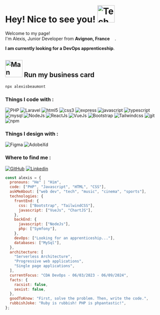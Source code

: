 <h1>Hey! Nice to see you! <img src="https://raw.githubusercontent.com/Tarikul-Islam-Anik/Animated-Fluent-Emojis/master/Emojis/People/Technologist.png" alt="Technologist" width="55" height="55" /></h1>
<p>Welcome to my page! </br> I'm Alexis, Junior Developer from <b>Avignon, France </b> <img src="https://cdn-icons-png.flaticon.com/512/197/197560.png" width="13"/>.</p>
<p><b>I am currently looking for a DevOps apprenticeship</b>.</p>

## <img src="https://raw.githubusercontent.com/Tarikul-Islam-Anik/Animated-Fluent-Emojis/master/Emojis/People/Man%20Factory%20Worker.png" alt="Man Factory Worker" width="55" height="55" /> Run my business card

```bash
npx alexisbeaumont
```

<h3>Things I code with :</h3>
<p>
  <img alt="PHP" src="https://img.shields.io/badge/php-%23777BB4.svg?style=for-the-badge&logo=php&logoColor=white" />
  <img alt="Laravel" src="https://img.shields.io/badge/laravel-%23777BB4.svg?style=for-the-badge&logo=laravel&logoColor=white" />
  <img alt="html5" src="https://img.shields.io/badge/html5-%23E34F26.svg?style=for-the-badge&logo=html5&logoColor=white" />
  <img alt="css3" src="https://img.shields.io/badge/css3-%231572B6.svg?style=for-the-badge&logo=css3&logoColor=white" />
  <img alt="express" src="https://img.shields.io/badge/express-%23323330.svg?style=for-the-badge&logo=express&logoColor=%23F7DF1E" />
  <img alt="javascript" src="https://img.shields.io/badge/javascript-%23323330.svg?style=for-the-badge&logo=javascript&logoColor=%23F7DF1E" />
  <img alt="typescript" src="https://img.shields.io/badge/typescript-%23323330.svg?style=for-the-badge&logo=typescript&logoColor=%23F7DF1E" />
  <img alt="mysql" src="https://img.shields.io/badge/mysql-%23323330.svg?style=for-the-badge&logo=mysql&logoColor=%234FC08D" />
  <img alt="NodeJs" src="https://img.shields.io/badge/nodejs-%2335495e.svg?style=for-the-badge&logo=nodedotjs&logoColor=%234FC08D" />
  <img alt="ReactJs" src="https://img.shields.io/badge/react-%231572B6.svg?style=for-the-badge&logo=react&logoColor=white" />
  <img alt="VueJs" src="https://img.shields.io/badge/vuejs-%2335495e.svg?style=for-the-badge&logo=vuedotjs&logoColor=%234FC08D" />
  <img alt="Bootstrap" src="https://img.shields.io/badge/bootstrap-%23777BB4.svg?style=for-the-badge&logo=Bootstrap&logoColor=white" />
  <img alt="Tailwindcss" src="https://img.shields.io/badge/tailwindcss-%2338B2AC.svg?style=for-the-badge&logo=tailwind-css&logoColor=white" />
  <img alt="git" src="https://img.shields.io/badge/-Git-F05032?style=for-the-badge&logo=git&logoColor=white" />
  <img alt="npm" src="https://img.shields.io/badge/-NPM-CB3837?style=for-the-badge&logo=npm&logoColor=white" />
</p>
<h3>Things I design with :</h3>
<p>
  <img alt="Figma" src="https://img.shields.io/badge/figma-%23F24E1E.svg?style=for-the-badge&logo=figma&logoColor=white" />
  <img alt="AdobeXd" src="https://img.shields.io/badge/Adobe%20XD-470137?style=for-the-badge&logo=Adobe%20XD&logoColor=#FF61F6" />
</p>
<h3>Where to find me :</h3>
<p dir="auto">
  <a href="https://github.com/alexbmt84"><img src="https://camo.githubusercontent.com/8bfbdd7d64ac7d14fe465cda9b1d5bb1ea174cc2d2ad19d3187adff2e3b5da13/68747470733a2f2f696d672e736869656c64732e696f2f62616467652f4769746875622d3130303030303f7374796c653d666f722d7468652d6261646765266c6f676f3d676974687562266c6f676f436f6c6f723d7768697465" alt="GitHub" data-canonical-src="https://img.shields.io/badge/Github-100000?style=for-the-badge&amp;logo=github&amp;logoColor=white" style="max-width: 100%;"></a>
  <a href="https://www.linkedin.com/in/alexis-beaumont/" rel="nofollow"><img src="https://camo.githubusercontent.com/a21dd661508f600d545c254d21aa4e2a6f003362edeee147dd8ac14d76ade072/68747470733a2f2f696d672e736869656c64732e696f2f62616467652f4c696e6b6564696e2d3030373742353f7374796c653d666f722d7468652d6261646765266c6f676f3d6c696e6b6564696e266c6f676f436f6c6f723d7768697465" alt="Linkedin" data-canonical-src="https://img.shields.io/badge/Linkedin-0077B5?style=for-the-badge&amp;logo=linkedin&amp;logoColor=white" style="max-width: 100%;"></a>
</p>

```javascript
const alexis = {
  pronouns: "He" | "Him",
  code: ["PHP", "Javascript", "HTML", "CSS"],
  askMeAbout: ["web dev", "tech", "music", "cinema", "sports"],
  technologies: {
    frontEnd: {
      css: ["Bootstrap", "TailwindCSS"],
      javascript: ["VueJs", "ChartJS"],
    },
    backEnd: {
      javascript: ["NodeJs"],
      php: ["Symfony"],
    },
    devOps: ["Looking for an apprenticeship..."],
    databases: ["MySql"],
  },
  architecture: [
    "Serverless Architecture",
    "Progressive web applications",
    "Single page applications",
  ],
  currentFocus: "CDA DevOps - 06/03/2023 - 06/09/2024",
  facts: {
    racsist: false,
    sexist: false,
  },
  goodToKnow: "First, solve the problem. Then, write the code.",
  rubbishJoke: "Ruby is rubbish! PHP is phpantastic!",
};
```

<!--
**alexbmt84/alexbmt84** is a ✨ _special_ ✨ repository because its `README.md` (this file) appears on your GitHub profile.

Here are some ideas to get you started:

- 🔭 I’m currently working on ...
- 🌱 I’m currently learning ...
- 👯 I’m looking to collaborate on ...
- 🤔 I’m looking for help with ...
- 💬 Ask me about ...
- 📫 How to reach me: ...
- 😄 Pronouns: ...
- ⚡ Fun fact: ...
-->

